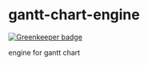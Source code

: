 # gantt-chart-engine

[![Greenkeeper badge](https://badges.greenkeeper.io/xiechao06/gantt-engine.svg)](https://greenkeeper.io/)

engine for gantt chart
